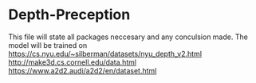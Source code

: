 # Depth-Preception
This file will state all packages neccesary and any conculsion made.
The model will be trained on 
https://cs.nyu.edu/~silberman/datasets/nyu_depth_v2.html
http://make3d.cs.cornell.edu/data.html
https://www.a2d2.audi/a2d2/en/dataset.html


